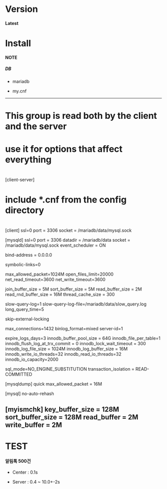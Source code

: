 # Version

#### Latest

# Install

#### NOTE

##### DB

- mariadb
  
- my.cnf
----------------------------------------------------------------------------------------------------
#
# This group is read both by the client and the server
# use it for options that affect everything
#
[client-server]

#
# include *.cnf from the config directory
#

[client]
ssl=0
port	= 3306
socket 	= /mariadb/data/mysql.sock

[mysqld]
ssl=0
port	= 3306
datadir	= /mariadb/data
socket	= /mariadb/data/mysql.sock
event_scheduler = ON

bind-address = 0.0.0.0

symbolic-links=0

max_allowed_packet=1024M
open_files_limit=20000
net_read_timeout=3600
net_write_timeout=3600

join_buffer_size = 5M
sort_buffer_size = 5M
read_buffer_size = 2M
read_rnd_buffer_size = 16M
thread_cache_size = 300

slow-query-log=1
slow-query-log-file=/mariadb/data/slow_query.log
long_query_time=5

skip-external-locking

max_connections=1432
binlog_format=mixed
server-id=1

expire_logs_days=3
innodb_buffer_pool_size = 64G
innodb_file_per_table=1
innodb_flush_log_at_trx_commit = 0
innodb_lock_wait_timeout = 300
innodb_log_file_size = 1024M
innodb_log_buffer_size = 16M
innodb_write_io_threads=32
innodb_read_io_threads=32
innodb_io_capacity=2000

sql_mode=NO_ENGINE_SUBSTITUTION
transaction_isolation = READ-COMMITTED


[mysqldump]
quick
max_allowed_packet = 16M

[mysql]
no-auto-rehash

[myismchk]
key_buffer_size = 128M
sort_buffer_size = 128M
read_buffer = 2M
write_buffer = 2M
----------------------------------------------------------------------------------------------------

# TEST

#### 알림톡 500건

- Center : 0.1s

- Server : 0.4 ~ 10.0+-2s
